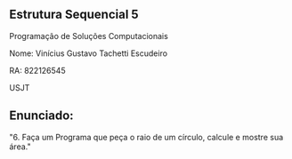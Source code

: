 ## Estrutura Sequencial 5

Programação de Soluções Computacionais

Nome: Vinícius Gustavo Tachetti Escudeiro

RA: 822126545

USJT

## Enunciado:

"6. Faça um Programa que peça o raio de um círculo, calcule e mostre sua área."
